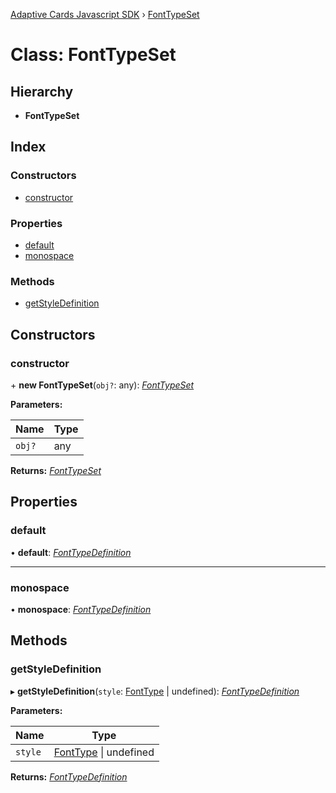 [Adaptive Cards Javascript SDK](../README.md) › [FontTypeSet](fonttypeset.md)

# Class: FontTypeSet

## Hierarchy

* **FontTypeSet**

## Index

### Constructors

* [constructor](fonttypeset.md#constructor)

### Properties

* [default](fonttypeset.md#default)
* [monospace](fonttypeset.md#monospace)

### Methods

* [getStyleDefinition](fonttypeset.md#getstyledefinition)

## Constructors

###  constructor

\+ **new FontTypeSet**(`obj?`: any): *[FontTypeSet](fonttypeset.md)*

**Parameters:**

Name | Type |
------ | ------ |
`obj?` | any |

**Returns:** *[FontTypeSet](fonttypeset.md)*

## Properties

###  default

• **default**: *[FontTypeDefinition](fonttypedefinition.md)*

___

###  monospace

• **monospace**: *[FontTypeDefinition](fonttypedefinition.md)*

## Methods

###  getStyleDefinition

▸ **getStyleDefinition**(`style`: [FontType](../enums/fonttype.md) | undefined): *[FontTypeDefinition](fonttypedefinition.md)*

**Parameters:**

Name | Type |
------ | ------ |
`style` | [FontType](../enums/fonttype.md) &#124; undefined |

**Returns:** *[FontTypeDefinition](fonttypedefinition.md)*
